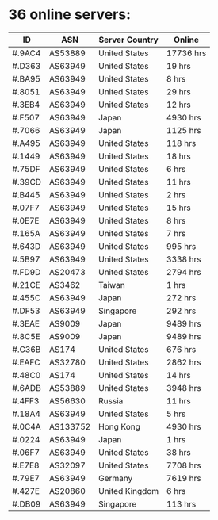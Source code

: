 # 36 online servers:

| ID | ASN | Server Country | Online |
| ------ | ------ | ------ | ------ |
| #.9AC4 | AS53889 | United States | 17736 hrs |
| #.D363 | AS63949 | United States | 19 hrs |
| #.BA95 | AS63949 | United States | 8 hrs |
| #.8051 | AS63949 | United States | 29 hrs |
| #.3EB4 | AS63949 | United States | 12 hrs |
| #.F507 | AS63949 | Japan | 4930 hrs |
| #.7066 | AS63949 | Japan | 1125 hrs |
| #.A495 | AS63949 | United States | 118 hrs |
| #.1449 | AS63949 | United States | 18 hrs |
| #.75DF | AS63949 | United States | 6 hrs |
| #.39CD | AS63949 | United States | 11 hrs |
| #.B445 | AS63949 | United States | 2 hrs |
| #.07F7 | AS63949 | United States | 15 hrs |
| #.0E7E | AS63949 | United States | 8 hrs |
| #.165A | AS63949 | United States | 7 hrs |
| #.643D | AS63949 | United States | 995 hrs |
| #.5B97 | AS63949 | United States | 3338 hrs |
| #.FD9D | AS20473 | United States | 2794 hrs |
| #.21CE | AS3462 | Taiwan | 1 hrs |
| #.455C | AS63949 | Japan | 272 hrs |
| #.DF53 | AS63949 | Singapore | 292 hrs |
| #.3EAE | AS9009 | Japan | 9489 hrs |
| #.8C5E | AS9009 | Japan | 9489 hrs |
| #.C36B | AS174 | United States | 676 hrs |
| #.EAFC | AS32780 | United States | 2862 hrs |
| #.48C0 | AS174 | United States | 14 hrs |
| #.6ADB | AS53889 | United States | 3948 hrs |
| #.4FF3 | AS56630 | Russia | 11 hrs |
| #.18A4 | AS63949 | United States | 5 hrs |
| #.0C4A | AS133752 | Hong Kong | 4930 hrs |
| #.0224 | AS63949 | Japan | 1 hrs |
| #.06F7 | AS63949 | United States | 38 hrs |
| #.E7E8 | AS32097 | United States | 7708 hrs |
| #.79E7 | AS63949 | Germany | 7619 hrs |
| #.427E | AS20860 | United Kingdom | 6 hrs |
| #.DB09 | AS63949 | Singapore | 113 hrs |

